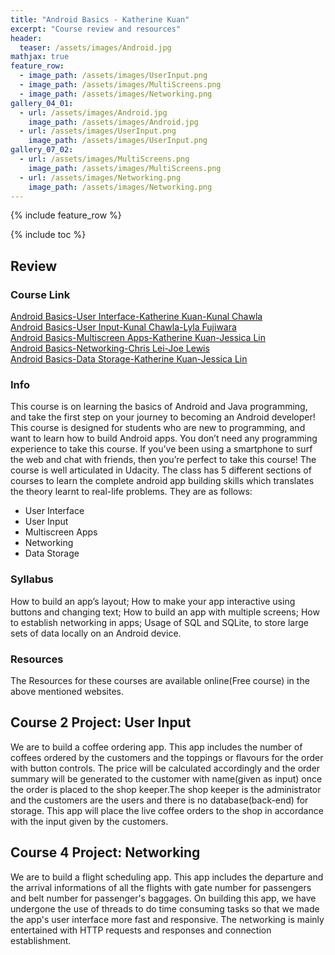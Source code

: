```yaml
---
title: "Android Basics - Katherine Kuan"
excerpt: "Course review and resources"
header:
  teaser: /assets/images/Android.jpg
mathjax: true
feature_row:
  - image_path: /assets/images/UserInput.png
  - image_path: /assets/images/MultiScreens.png
  - image_path: /assets/images/Networking.png
gallery_04_01:
  - url: /assets/images/Android.jpg
    image_path: /assets/images/Android.jpg
  - url: /assets/images/UserInput.png
    image_path: /assets/images/UserInput.png
gallery_07_02:
  - url: /assets/images/MultiScreens.png
    image_path: /assets/images/MultiScreens.png
  - url: /assets/images/Networking.png
    image_path: /assets/images/Networking.png
---
```


{% include feature_row %}

{% include toc %}

## Review

### Course Link
<a href="https://www.udacity.com/course/android-basics-user-interface--ud834">Android Basics-User Interface-Katherine Kuan-Kunal Chawla</a><br>
<a href="https://www.udacity.com/course/android-basics-user-input--ud836">Android Basics-User Input-Kunal Chawla-Lyla Fujiwara</a><br>
<a href="https://www.udacity.com/course/android-basics-multiscreen-apps--ud839">Android Basics-Multiscreen Apps-Katherine Kuan-Jessica Lin</a><br>
<a href="https://www.udacity.com/course/android-basics-networking--ud843">Android Basics-Networking-Chris Lei-Joe Lewis</a><br>
<a href="https://www.udacity.com/course/android-basics-data-storage--ud845">Android Basics-Data Storage-Katherine Kuan-Jessica Lin</a><br>


### Info
This course is on learning the basics of Android and Java programming, and take the first step on your journey to becoming an Android developer! This course is designed for students who are new to programming, and want to learn how to build Android apps. You don’t need any programming experience to take this course. If you’ve been using a smartphone to surf the web and chat with friends, then you’re perfect to take this course! The course is well articulated in Udacity. The class has 5 different sections of courses to learn the complete android app building skills which translates the theory learnt to real-life problems. They are as follows:

<ul>
<li>User Interface</li>
<li>User Input</li>
<li>Multiscreen Apps</li>
<li>Networking</li>
<li>Data Storage</li>
</ul>


### Syllabus

How to build an app’s layout; How to make your app interactive using buttons and changing text; How to build an app with multiple screens; How to establish networking in apps; Usage of SQL and SQLite, to store large sets of data locally on an Android device.

### Resources
The Resources for these courses are available online(Free course) in the above mentioned websites.

## Course 2 Project: User Input

We are to build a coffee ordering app. This app includes the number of coffees ordered by the customers and the toppings or flavours for the order with button controls. The price will be calculated accordingly and the order summary will be generated to the customer with name(given as input) once the order is placed to the shop keeper.The shop keeper is the administrator and the customers are the users and there is no database(back-end) for storage. This app will place the live coffee orders to the shop in accordance with the input given by the customers. 


## Course 4 Project: Networking

We are to build a flight scheduling app. This app includes the departure and the arrival informations of all the flights with gate number for passengers and belt number for passenger's baggages. On building this app, we have undergone the use of threads to do time consuming tasks so that we made the app's user interface more fast and responsive. The networking is mainly entertained with HTTP requests and responses and connection establishment.
